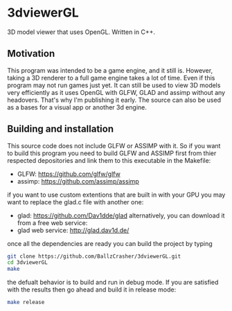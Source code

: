 # 3dviewerGL
3D model viewer that uses OpenGL. Written in C++.

## Motivation
This program was intended to be a game engine, and it still is. However, taking a 3D renderer to a full game engine takes a lot of time.
Even if this program may not run games just yet. It can still be used to view 3D models very efficiently as it uses OpenGL with GLFW, GLAD and assimp
without any headovers. That's why I'm publishing it early.
The source can also be used as a bases for a visual app or another 3d engine.

## Building and installation
This source code does not include GLFW or ASSIMP with it. So if you want to build this program you need to build GLFW and ASSIMP first 
from thier respected depositories and link them to this executable in the Makefile:
- GLFW: https://github.com/glfw/glfw
- assimp: https://github.com/assimp/assimp

if you want to use custom extentions that are built in with your GPU you may want to replace the glad.c file with another one:
- glad: https://github.com/Dav1dde/glad
alternatively, you can download it from a free web service:
- glad web service: http://glad.dav1d.de/

once all the dependencies are ready you can build the project by typing
```bash
git clone https://github.com/BallzCrasher/3dviewerGL.git
cd 3dviewerGL
make
```
the defualt behavior is to build and run in debug mode. If you are satisfied with the results then go ahead and build it in release mode:
```bash
make release
```
